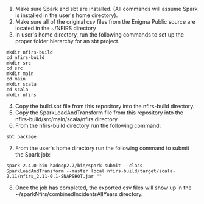 1. Make sure Spark and sbt are installed. (All commands will assume Spark is installed in the user's home directory).
2. Make sure all of the original csv files from the Enigma Public source are located in the ~/NFIRS directory
3. In user's home directory, run the following commands to set up the proper folder hierarchy for an sbt project.

```
mkdir nfirs-build
cd nfirs-build
mkdir src
cd src
mkdir main
cd main
mkdir scala
cd scala
mkdir nfirs
```
4. Copy the build.sbt file from this repository into the nfirs-build directory.
5. Copy the SparkLoadAndTransform file from this repository into the nfirs-build/src/main/scala/nfirs directory.
6. From the nfirs-build directory run the following command:

```sbt package```

7. From the user's home directory run the following command to submit the Spark job:

```spark-2.4.0-bin-hadoop2.7/bin/spark-submit --class SparkLoadAndTransform --master local nfirs-build/target/scala-2.11/nfirs_2.11-0.1-SNAPSHOT.jar ""```

8. Once the job has completed, the exported csv files will show up in the ~/sparkNfirs/combinedIncidentsAllYears directory.
